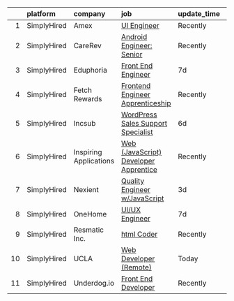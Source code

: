 

|    | platform    | company                | job                                                                                                                                           | update_time   | location        |
|---:|:------------|:-----------------------|:----------------------------------------------------------------------------------------------------------------------------------------------|:--------------|:----------------|
|  1 | SimplyHired | Amex                   | [UI Engineer](https://www.simplyhired.com/job/XmtflUus7rxzwK8DkwN-0kRXfnVZ6_FD1oRnbujA9smskCb6I4rAMA?q=ui+engineer)                           | Recently      | Phoenix, AZ     |
|  2 | SimplyHired | CareRev                | [Android Engineer: Senior](https://www.simplyhired.com/job/Scq73KlBm9kJOUXvV9aw0wIXYVITPlvtirUA4a-q9SaxeAiS0RU28Q?q=ui+engineer)              | Recently      | Remote          |
|  3 | SimplyHired | Eduphoria              | [Front End Engineer](https://www.simplyhired.com/job/fmg7SZPZ1yk15pgCrQtKp8p5H6-nbK2HxMAsUL8___fqFwagLBdUEw?q=ui+engineer)                    | 7d            | Remote          |
|  4 | SimplyHired | Fetch Rewards          | [Frontend Engineer Apprenticeship](https://www.simplyhired.com/job/x6wIvR0zFGmEqC6hkJRqmTzzkgj6tI9MbJJLMiUUqahRap9LZtyLhg?q=ui+engineer)      | Recently      | Birmingham, AL  |
|  5 | SimplyHired | Incsub                 | [WordPress Sales Support Specialist](https://www.simplyhired.com/job/ore5o39HfLOCeO9NIVGYlJIkl1i2MkHWHuW8NRyI6OuS-BUd8_7tUw?q=ui+engineer)    | 6d            | Remote          |
|  6 | SimplyHired | Inspiring Applications | [Web (JavaScript) Developer Apprentice](https://www.simplyhired.com/job/3YE4RtEbuD7rhtc1jPVngje8vyYwMtf7hZA0TmRumbTRiDqoIOmPfg?q=ui+engineer) | Recently      | Boulder, CO     |
|  7 | SimplyHired | Nexient                | [Quality Engineer w/JavaScript](https://www.simplyhired.com/job/P_rJadSi1urz3C3SfpbNiONDWCKxv_LYF73vrd46vFdYX77no-ymrw?q=ui+engineer)         | 3d            | United States   |
|  8 | SimplyHired | OneHome                | [UI/UX Engineer](https://www.simplyhired.com/job/YuhJTOLkG6Kq5nmq7mYvq1wsu_cNU27ZpSeoi6GjVAmQBWaEe-4Jig?q=ui+engineer)                        | 7d            | Remote          |
|  9 | SimplyHired | Resmatic Inc.          | [html Coder](https://www.simplyhired.com/job/1horKlaY2nUszWNGAznbOjFUNCJBjStFQ1YxHY1ditLaUqJVnHJ9Ig?q=ui+engineer)                            | Recently      | Sebastopol, CA  |
| 10 | SimplyHired | UCLA                   | [Web Developer (Remote)](https://www.simplyhired.com/job/rnvrKdYY806OKxGq2r_voMz7qf7L9pCCFXxYhDQX0kT0IMm8MOt5CQ?q=ui+engineer)                | Today         | Los Angeles, CA |
| 11 | SimplyHired | Underdog.io            | [Front End Developer](https://www.simplyhired.com/job/ltsCH16YoyEVkN8D1W1tcMgXA-kPDjk-CCnlpX7XzBltuiw-hVdksQ?q=ui+engineer)                   | Recently      | Remote          |